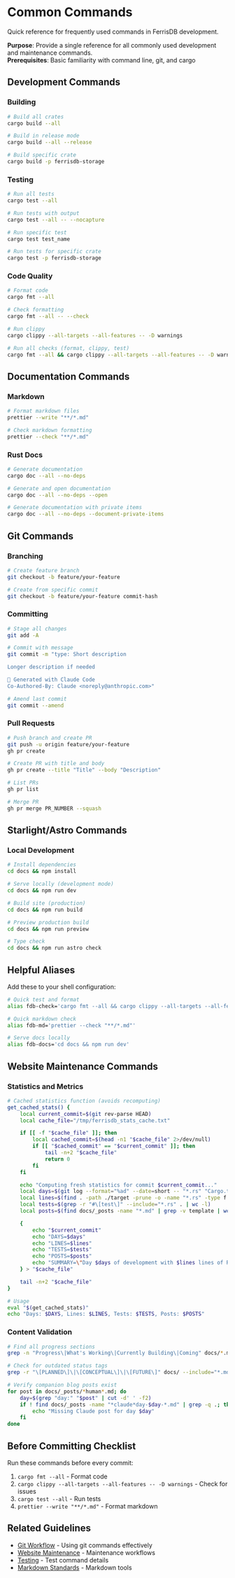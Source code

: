 # Common Commands

Quick reference for frequently used commands in FerrisDB development.

**Purpose**: Provide a single reference for all commonly used development and maintenance commands.  
**Prerequisites**: Basic familiarity with command line, git, and cargo

## Development Commands

### Building

```bash
# Build all crates
cargo build --all

# Build in release mode
cargo build --all --release

# Build specific crate
cargo build -p ferrisdb-storage
```

### Testing

```bash
# Run all tests
cargo test --all

# Run tests with output
cargo test --all -- --nocapture

# Run specific test
cargo test test_name

# Run tests for specific crate
cargo test -p ferrisdb-storage
```

### Code Quality

```bash
# Format code
cargo fmt --all

# Check formatting
cargo fmt --all -- --check

# Run clippy
cargo clippy --all-targets --all-features -- -D warnings

# Run all checks (format, clippy, test)
cargo fmt --all && cargo clippy --all-targets --all-features -- -D warnings && cargo test --all
```

## Documentation Commands

### Markdown

```bash
# Format markdown files
prettier --write "**/*.md"

# Check markdown formatting
prettier --check "**/*.md"

```

### Rust Docs

```bash
# Generate documentation
cargo doc --all --no-deps

# Generate and open documentation
cargo doc --all --no-deps --open

# Generate documentation with private items
cargo doc --all --no-deps --document-private-items
```

## Git Commands

### Branching

```bash
# Create feature branch
git checkout -b feature/your-feature

# Create from specific commit
git checkout -b feature/your-feature commit-hash
```

### Committing

```bash
# Stage all changes
git add -A

# Commit with message
git commit -m "type: Short description

Longer description if needed

🤖 Generated with Claude Code
Co-Authored-By: Claude <noreply@anthropic.com>"

# Amend last commit
git commit --amend
```

### Pull Requests

```bash
# Push branch and create PR
git push -u origin feature/your-feature
gh pr create

# Create PR with title and body
gh pr create --title "Title" --body "Description"

# List PRs
gh pr list

# Merge PR
gh pr merge PR_NUMBER --squash
```

## Starlight/Astro Commands

### Local Development

```bash
# Install dependencies
cd docs && npm install

# Serve locally (development mode)
cd docs && npm run dev

# Build site (production)
cd docs && npm run build

# Preview production build
cd docs && npm run preview

# Type check
cd docs && npm run astro check
```

## Helpful Aliases

Add these to your shell configuration:

```bash
# Quick test and format
alias fdb-check='cargo fmt --all && cargo clippy --all-targets --all-features -- -D warnings && cargo test --all'

# Quick markdown check
alias fdb-md='prettier --check "**/*.md"'

# Serve docs locally
alias fdb-docs='cd docs && npm run dev'
```

## Website Maintenance Commands

### Statistics and Metrics

```bash
# Cached statistics function (avoids recomputing)
get_cached_stats() {
    local current_commit=$(git rev-parse HEAD)
    local cache_file="/tmp/ferrisdb_stats_cache.txt"

    if [[ -f "$cache_file" ]]; then
        local cached_commit=$(head -n1 "$cache_file" 2>/dev/null)
        if [[ "$cached_commit" == "$current_commit" ]]; then
            tail -n+2 "$cache_file"
            return 0
        fi
    fi

    echo "Computing fresh statistics for commit $current_commit..."
    local days=$(git log --format="%ad" --date=short -- "*.rs" "Cargo.toml" | sort | uniq | wc -l)
    local lines=$(find . -path ./target -prune -o -name "*.rs" -type f -print | xargs wc -l | tail -1 | awk '{print $1}')
    local tests=$(grep -r "#\[test\]" --include="*.rs" . | wc -l)
    local posts=$(find docs/_posts -name "*.md" | grep -v template | wc -l)

    {
        echo "$current_commit"
        echo "DAYS=$days"
        echo "LINES=$lines"
        echo "TESTS=$tests"
        echo "POSTS=$posts"
        echo "SUMMARY=\"Day $days of development with $lines lines of Rust code, $tests passing tests, and $posts blog posts\""
    } > "$cache_file"

    tail -n+2 "$cache_file"
}

# Usage
eval "$(get_cached_stats)"
echo "Days: $DAYS, Lines: $LINES, Tests: $TESTS, Posts: $POSTS"
```

### Content Validation

```bash
# Find all progress sections
grep -n "Progress\|What's Working\|Currently Building\|Coming" docs/*.md

# Check for outdated status tags
grep -r "\[PLANNED\]\|\[CONCEPTUAL\]\|\[FUTURE\]" docs/ --include="*.md"

# Verify companion blog posts exist
for post in docs/_posts/*human*.md; do
    day=$(grep "day:" "$post" | cut -d' ' -f2)
    if ! find docs/_posts -name "*claude*day-$day-*.md" | grep -q .; then
        echo "Missing Claude post for day $day"
    fi
done
```

## Before Committing Checklist

Run these commands before every commit:

1. `cargo fmt --all` - Format code
2. `cargo clippy --all-targets --all-features -- -D warnings` - Check for issues
3. `cargo test --all` - Run tests
4. `prettier --write "**/*.md"` - Format markdown

## Related Guidelines

- [Git Workflow](git-workflow.md) - Using git commands effectively
- [Website Maintenance](website-maintenance-simple.md) - Maintenance workflows
- [Testing](testing.md) - Test command details
- [Markdown Standards](../development/markdown-standards.md) - Markdown tools
